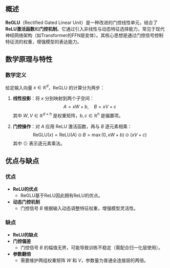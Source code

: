 ## 概述

**ReGLU**（Rectified Gated Linear Unit）是一种改进的门控线性单元，结合了**ReLU激活函数**和**门控机制**。它通过引入非线性与动态特征选择能力，常见于现代神经网络架构（如Transformer的FFN层变体）。其核心思想是通过门控信号控制特征流的权重，增强模型的表达能力。

## 数学原理与特性

### 数学定义

给定输入向量 $x \in \mathbb{R}^d$，ReGLU 的计算分为两步：

1. **线性投影**：将 $x$ 分别映射到两个子空间：
$$
A = xW + b, \quad B = xV + c
$$
   其中 $W, V \in \mathbb{R}^{d \times h}$ 是权重矩阵，$b, c \in \mathbb{R}^h$ 是偏置项。
   
2. **门控操作**：对 $A$ 应用 ReLU 激活函数，再与 $B$ 逐元素相乘：
$$
\text{ReGLU}(x) = \text{ReLU}(A) \odot B = \max(0, xW + b) \odot (xV + c)
$$
   其中 $\odot$ 表示逐元素乘法。

## 优点与缺点

### 优点

- **ReLU的优点**
	- ReGLU基于ReLU因此拥有ReLU的优点。
- **动态门控机制**
	- 门控信号 $B$ 根据输入动态调整特征权重，增强模型灵活性。

### 缺点

- **ReLU的缺点**
- **门控偏差**
	- 门控信号 $B$ 的幅值无界，可能导致训练不稳定（需配合归一化层使用）。
- **参数翻倍**
	- 需要维护两组权重矩阵 $W$ 和 $V$，参数量为普通全连接层的两倍。
